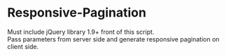 # Responsive-Pagination
Must include jQuery library 1.9+ front of this script.<br>
Pass parameters from server side and generate responsive pagination on client side.
